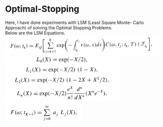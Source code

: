 # Optimal-Stopping
Here, I have done experiments with LSM (Least Square Monte- Carlo Approach) of solving the Optimal Stopping Problems.<br>
Below are the LSM Equations.<br>
<img src = "./assets/LSM_1.png"/><br>
<img src = "./assets/LSM_2.png"/><br>
<img src = "./assets/LSM_3.png"/><br>
